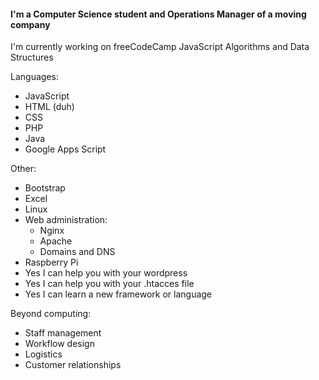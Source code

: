 #### I'm a Computer Science student and Operations Manager of a moving company

I'm currently working on freeCodeCamp JavaScript Algorithms and Data Structures

Languages:
- JavaScript
- HTML (duh)
- CSS
- PHP
- Java
- Google Apps Script

Other:
- Bootstrap
- Excel
- Linux
- Web administration:
    - Nginx
    - Apache
    - Domains and DNS
- Raspberry Pi
- Yes I can help you with your wordpress
- Yes I can help you with your .htacces file
- Yes I can learn a new framework or language

Beyond computing:
- Staff management
- Workflow design
- Logistics
- Customer relationships
